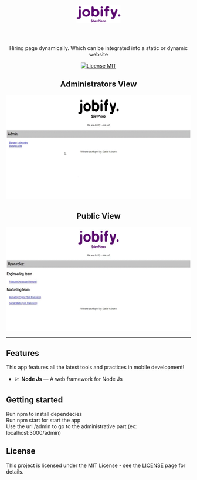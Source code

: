 <h1 align="center">
<br>
  <img src="public/images/logo.png" width="120">
<br>
<br>
</h1>

<p align="center">
Hiring page dynamically. Which can be integrated into a static or dynamic website</p>

<p align="center">
  <a href="https://opensource.org/licenses/MIT">
    <img src="https://img.shields.io/badge/License-MIT-blue.svg" alt="License MIT">
  </a>
</p>

[//]: # (Add your gifs/images here:)
<div align="center">
  <h2>Administrators View</h2>
  <img src="public/Jobify2.gif" alt="demo">
  
  <h2>Public View</h2>
  <img src="public/jobify1.gif" alt="demo">
</div>
<hr />

## Features
[//]: # (Add the features of your project here:)
This app features all the latest tools and practices in mobile development!

- 💹 **Node Js** — A web framework for Node Js

## Getting started

Run npm to install dependecies<br>
Run npm start for start the app<br>
Use the url /admin to go to the administrative part (ex: localhost:3000/admin)


## License

This project is licensed under the MIT License - see the [LICENSE](https://opensource.org/licenses/MIT) page for details.
